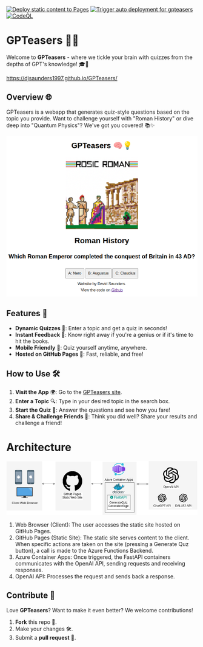 [![Deploy static content to Pages](https://github.com/DJSaunders1997/GPTeasers/actions/workflows/static.yml/badge.svg)](https://github.com/DJSaunders1997/GPTeasers/actions/workflows/static.yml)
[![Trigger auto deployment for gpteasers](https://github.com/DJSaunders1997/GPTeasers/actions/workflows/gpteasers-AutoDeployTrigger-f53ae13c-780c-4431-b28c-18728d5a7dd7.yml/badge.svg)](https://github.com/DJSaunders1997/GPTeasers/actions/workflows/gpteasers-AutoDeployTrigger-f53ae13c-780c-4431-b28c-18728d5a7dd7.yml)
[![CodeQL](https://github.com/DJSaunders1997/GPTeasers/actions/workflows/github-code-scanning/codeql/badge.svg)](https://github.com/DJSaunders1997/GPTeasers/actions/workflows/github-code-scanning/codeql)
# GPTeasers 🧠💡

Welcome to **GPTeasers** - where we tickle your brain with quizzes from the depths of GPT's knowledge! 🎓🤖

https://djsaunders1997.github.io/GPTeasers/


## Overview 🌐

GPTeasers is a webapp that generates quiz-style questions based on the topic you provide. Want to challenge yourself with "Roman History" or dive deep into "Quantum Physics"? We've got you covered! 📚✨

![Game of GPTeasers](./web_ui.png)

## Features 🌟

- **Dynamic Quizzes** 📝: Enter a topic and get a quiz in seconds!
- **Instant Feedback** 💬: Know right away if you're a genius or if it's time to hit the books.
- **Mobile Friendly** 📱: Quiz yourself anytime, anywhere.
- **Hosted on GitHub Pages** 🚀: Fast, reliable, and free!

## How to Use 🛠️

1. **Visit the App** 🌍: Go to the [GPTeasers site](https://djsaunders1997.github.io/GPTeasers/).
2. **Enter a Topic** 🔍: Type in your desired topic in the search box.
3. **Start the Quiz** 🎉: Answer the questions and see how you fare!
4. **Share & Challenge Friends** 🤝: Think you did well? Share your results and challenge a friend!


# Architecture

![Architecture Diagram](./Architecture.drawio.png)

1. Web Browser (Client): The user accesses the static site hosted on GitHub Pages.
2. GitHub Pages (Static Site): The static site serves content to the client. When specific actions are taken on the site (pressing a Generate Quz button), a call is made to the Azure Functions Backend.
3. Azure Container Apps: Once triggered, the FastAPI containers communicates with the OpenAI API, sending requests and receiving responses.
4. OpenAI API: Processes the request and sends back a response.

## Contribute 🤲

Love **GPTeasers**? Want to make it even better? We welcome contributions!

1. **Fork** this repo 🍴.
2. Make your changes 🛠️.
3. Submit a **pull request** 👥.

